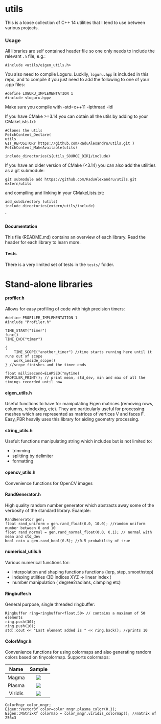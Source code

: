 # utils

This is a loose collection of C++ 14 utilities that I tend to use between various projects. 

### Usage 
All libraries are self contained header file so one only needs to include the relevant `.h` file, e.g.:

	#include <utils/eigen_utils.h>

You also need to compile Loguru. Luckily, `loguru.hpp` is included in this repo, and to compile it you just need to add the following to one of your .cpp files:

	#define LOGURU_IMPLEMENTATION 1
	#include <loguru.hpp>

Make sure you compile with -std=c++11 -lpthread -ldl 

If you have CMake >=3.14 you can obtain all the utils by adding to your CMakeLists.txt:

    #Clones the utils
    FetchContent_Declare(
    utils
    GIT_REPOSITORY https://github.com/RaduAlexandru/utils.git )
    FetchContent_MakeAvailable(utils)
    
    include_directories(${utils_SOURCE_DIR}/include)

If you have an older version of CMake (<3.14) you can also add the utilities as a git submodule:

    git submodule add https://github.com/RaduAlexandru/utils.git extern/utils
and compiling and linking in your CMakeLists.txt: 

    add_subdirectory (utils)
    include_directories(extern/utils/include)
`

#### Documentation
This file (README.md) contains an overview of each library. Read the header for each library to learn more.

#### Tests
There is a very limited set of tests in the `tests/` folder.

# Stand-alone libraries

#### profiler.h 
Allows for easy profiling of code with high precision timers: 

    #define PROFILER_IMPLEMENTATION 1
    #include "Profiler.h"
    
    TIME_START("timer")
    func()
    TIME_END("timer")
    
    {
        TIME_SCOPE("another_timer") //time starts running here until it runs out of scope
        work_inside_scope()
    } //scope finishes and the timer ends
    
    float millisecond=ELAPSED("mytime)
    PROFILER_PRINT(); // print mean, std_dev, min and max of all the timings recorded until now
    
#### eigen_utils.h
Useful functions to have for manipulating Eigen matrices (removing rows, columns, reindexing, etc). They are particularly useful for processing meshes which are represented as matrices of vertices V and faces F. Easy_PBR heavily uses this library for aiding geometry processing. 

#### string_utils.h 
Usefult functions manipulating string which includes but is not limited to:
- trimming
- splitting by delimiter 
- formatting

#### opencv_utils.h
Convenience functions for OpenCV images
    
#### RandGenerator.h
High quality random number generator which abstracts away some of the verbosity of the standard library. Example: 

    RandGenerator gen;
    float rand_uniform = gen.rand_float(0.0, 10.0); //random uniform number between 0 and 10
    float rand_normal = gen.rand_normal_float(0.0, 0.1); // normal with mean and std_dev
    bool coin = gen.rand_bool(0.5); //0.5 probability of true
    
#### numerical_utils.h
Various numerical functions for:
- interpolation and shaping functions functions (lerp, step, smoothstep)
- indexing utilities (3D indices XYZ -> linear index )
- number manipulation ( degree2radians, clamping etc)
   
#### Ringbuffer.h
General purpose, single threaded ringbuffer:
    
    Ringbuffer ring=ringbuffer<float,50> // contains a maximum of 50 elements
    ring.push(30);
    ring.push(10); 
    std::cout << "Last element added is " << ring.back(); //prints 10

#### ColorMngr.h
Convenience functions for using colormaps and also generating random colors based on tinycolormap. Supports colormaps: 

| Name     | Sample                         |
|:--------:|:------------------------------:|
| Magma    | ![](https://github.com/yuki-koyama/tinycolormap/raw/master/docs/samples/Magma.png)    |
| Plasma   | ![](https://github.com/yuki-koyama/tinycolormap/raw/master/docs/samples/Plasma.png)   |
| Viridis  | ![](https://github.com/yuki-koyama/tinycolormap/raw/master/docs/samples/Viridis.png)  |

    ColorMngr color_mngr;
    Eigen::Vector3f color=color_mngr.plasma_color(0.1); 
    Eigen::MatrixXf colormap = color_mngr.viridis_colormap(); //matrix of 256x3 